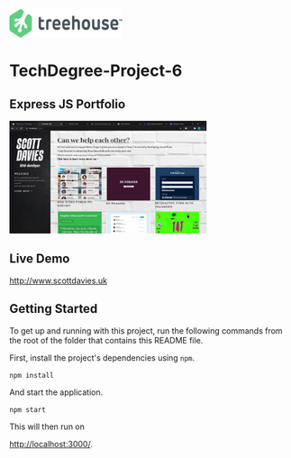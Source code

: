 <img src='readme-images/treehouse.png' width='200' height='50' alt='treehouse logo'/>

# TechDegree-Project-6

## Express JS Portfolio

<img src='readme-images/front.jpeg' width='350' height='200' alt='project preview'/>

## Live Demo

http://www.scottdavies.uk

## Getting Started

To get up and running with this project, run the following commands from the root of the folder that contains this README file.

First, install the project's dependencies using `npm`.

```
npm install
```

And start the application.

```
npm start
```

This will then run on 

[http://localhost:3000/](http://localhost:3000/).

